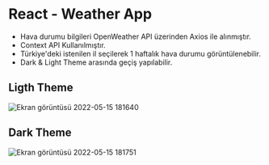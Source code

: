 # React - Weather App

- Hava durumu bilgileri OpenWeather API üzerinden Axios ile alınmıştır.
- Context API Kullanılmıştır.
- Türkiye'deki istenilen il seçilerek 1 haftalık hava durumu görüntülenebilir.
- Dark & Light Theme arasında geçiş yapılabilir.

## Ligth Theme
![Ekran görüntüsü 2022-05-15 181640](https://user-images.githubusercontent.com/98388628/168481281-0bb9f799-456f-4729-b6fe-c1db3cb3e6a3.png)

## Dark Theme
![Ekran görüntüsü 2022-05-15 181751](https://user-images.githubusercontent.com/98388628/168481330-4970ea17-0b00-419b-829d-61e814eac8d6.png)
